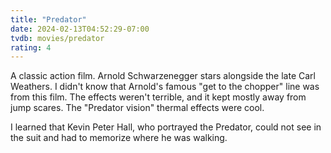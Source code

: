 ```yaml
---
title: "Predator"
date: 2024-02-13T04:52:29-07:00
tvdb: movies/predator
rating: 4
---
```


A classic action film. Arnold Schwarzenegger stars alongside the late Carl Weathers. I didn't know that Arnold's famous "get to the chopper" line was from this film. The effects weren't terrible, and it kept mostly away from jump scares. The "Predator vision" thermal effects were cool.

I learned that Kevin Peter Hall, who portrayed the Predator, could not see in the suit and had to memorize where he was walking.

